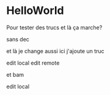 # HelloWorld

Pour tester des trucs
et là ça marche?

sans dec


et là je change aussi
ici j'ajoute un truc


edit local
edit remote

et bam

edit local
